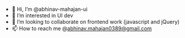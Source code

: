 - 👋 Hi, I’m @abhinav-mahajan-ui
- 👀 I’m interested in UI dev
- 💞️ I’m looking to collaborate on frontend work (javascript and jQuery)
- 📫 How to reach me @abhinav.mahajan0389@gmail.com

<!---
abhinav-mahajan-ui/abhinav-mahajan-ui is a ✨ special ✨ repository because its `README.md` (this file) appears on your GitHub profile.
You can click the Preview link to take a look at your changes.
--->

